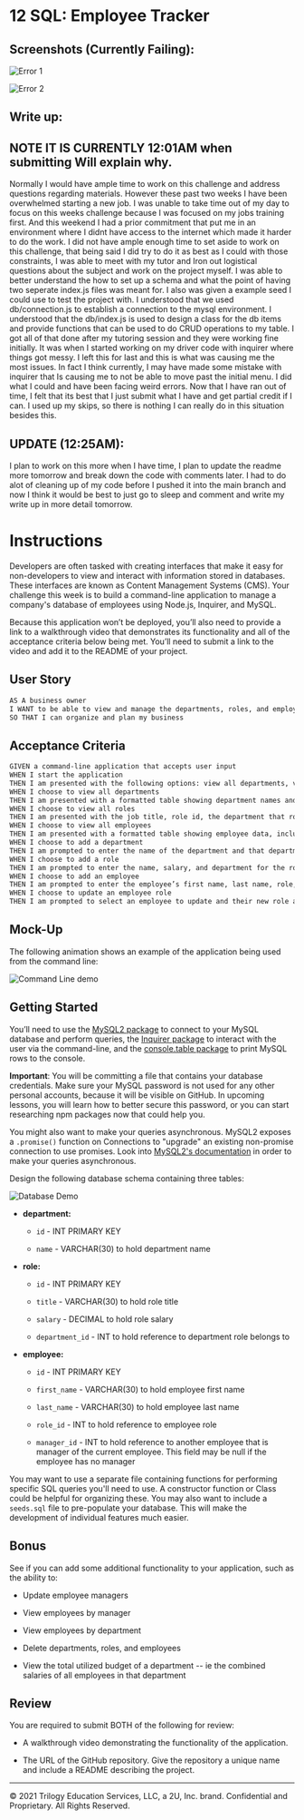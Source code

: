 # 12 SQL: Employee Tracker
## Screenshots (Currently Failing):
![Error 1](./Assets/Error.JPG)

![Error 2](./Assets/Error2.JPG)

## Write up:
## NOTE IT IS CURRENTLY 12:01AM when submitting Will explain why.
Normally I would have ample time to work on this challenge and address questions regarding materials. However these past two weeks I have been overwhelmed starting a new job. I was unable to take time out of my day to focus on this weeks challenge because I was focused on my jobs training first. And this weekend I had a prior commitment that put me in an environment where I didnt have access to the internet which made it harder to do the work. I did not have ample enough time to set aside to work on this challenge, that being said I did try to do it as best as I could with those constraints, I was able to meet with my tutor and Iron out logistical questions about the subject and work on the project myself. I was able to better understand the how to set up a schema and what the point of having two seperate index.js files was meant for. I also was given a example seed I could use to test the project with. I understood that we used db/connection.js to establish a connection to the mysql environment. I understood that the db/index.js is used to design a class for the db items and provide functions that can be used to do CRUD operations to my table. I got all of that done after my tutoring session and they were working fine initially. It was when I started working on my driver code with inquirer where things got messy. I left this for last and this is what was causing me the most issues. In fact I think currently, I may have made some mistake with inquirer that Is causing me to not be able to move past the initial menu. I did what I could and have been facing weird errors. Now that I have ran out of time, I felt that its best that I just submit what I have and get partial credit if I can. I used up my skips, so there is nothing I can really do in this situation besides this. 

## UPDATE (12:25AM): 
I plan to work on this more when I have time, I plan to update the readme more tomorrow and break down the code with comments later. I had to do alot of cleaning up of my code before I pushed it into the main branch and now I think it would be best to just go to sleep and comment and write my write up in more detail tomorrow.

# Instructions
Developers are often tasked with creating interfaces that make it easy for non-developers to view and interact with information stored in databases. These interfaces are known as Content Management Systems (CMS). Your challenge this week is to build a command-line application to manage a company's database of employees using Node.js, Inquirer, and MySQL.

Because this application won’t be deployed, you’ll also need to provide a link to a walkthrough video that demonstrates its functionality and all of the acceptance criteria below being met. You’ll need to submit a link to the video and add it to the README of your project.

## User Story

```md
AS A business owner
I WANT to be able to view and manage the departments, roles, and employees in my company
SO THAT I can organize and plan my business
```

## Acceptance Criteria

```md
GIVEN a command-line application that accepts user input
WHEN I start the application
THEN I am presented with the following options: view all departments, view all roles, view all employees, add a department, add a role, add an employee, and update an employee role
WHEN I choose to view all departments
THEN I am presented with a formatted table showing department names and department ids
WHEN I choose to view all roles
THEN I am presented with the job title, role id, the department that role belongs to, and the salary for that role
WHEN I choose to view all employees
THEN I am presented with a formatted table showing employee data, including employee ids, first names, last names, job titles, departments, salaries, and managers that the employees report to
WHEN I choose to add a department
THEN I am prompted to enter the name of the department and that department is added to the database
WHEN I choose to add a role
THEN I am prompted to enter the name, salary, and department for the role and that role is added to the database
WHEN I choose to add an employee
THEN I am prompted to enter the employee’s first name, last name, role, and manager and that employee is added to the database
WHEN I choose to update an employee role
THEN I am prompted to select an employee to update and their new role and this information is updated in the database 
```

## Mock-Up

The following animation shows an example of the application being used from the command line:

![Command Line demo](./Assets/12-sql-homework-demo-01.gif)


## Getting Started

You’ll need to use the [MySQL2 package](https://www.npmjs.com/package/mysql2) to connect to your MySQL database and perform queries, the [Inquirer package](https://www.npmjs.com/package/inquirer) to interact with the user via the command-line, and the [console.table package](https://www.npmjs.com/package/console.table) to print MySQL rows to the console.

**Important**: You will be committing a file that contains your database credentials. Make sure your MySQL password is not used for any other personal accounts, because it will be visible on GitHub. In upcoming lessons, you will learn how to better secure this password, or you can start researching npm packages now that could help you.

You might also want to make your queries asynchronous. MySQL2 exposes a `.promise()` function on Connections to "upgrade" an existing non-promise connection to use promises. Look into [MySQL2's documentation](https://www.npmjs.com/package/mysql2) in order to make your queries asynchronous.

Design the following database schema containing three tables:

![Database Demo](./Assets/12-sql-homework-demo-02.png)

* **department:**

    * `id` - INT PRIMARY KEY

    * `name` - VARCHAR(30) to hold department name

* **role:**

    * `id` - INT PRIMARY KEY

    * `title` - VARCHAR(30) to hold role title

    * `salary` - DECIMAL to hold role salary

    * `department_id` - INT to hold reference to department role belongs to

* **employee:**

    * `id` - INT PRIMARY KEY

    * `first_name` - VARCHAR(30) to hold employee first name

    * `last_name` - VARCHAR(30) to hold employee last name

    * `role_id` - INT to hold reference to employee role

    * `manager_id` - INT to hold reference to another employee that is manager of the current employee. This field may be null if the employee has no manager

You may want to use a separate file containing functions for performing specific SQL queries you'll need to use. A constructor function or Class could be helpful for organizing these. You may also want to include a `seeds.sql` file to pre-populate your database. This will make the development of individual features much easier.


## Bonus

See if you can add some additional functionality to your application, such as the ability to:

* Update employee managers

* View employees by manager

* View employees by department

* Delete departments, roles, and employees

* View the total utilized budget of a department -- ie the combined salaries of all employees in that department


## Review

You are required to submit BOTH of the following for review:

* A walkthrough video demonstrating the functionality of the application.

* The URL of the GitHub repository. Give the repository a unique name and include a README describing the project.

- - -
© 2021 Trilogy Education Services, LLC, a 2U, Inc. brand. Confidential and Proprietary. All Rights Reserved.

